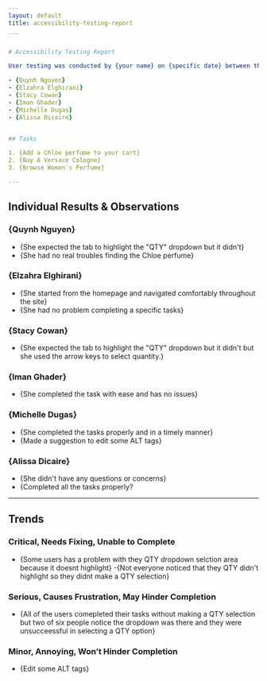 ```yaml
---
layout: default
title: accessibility-testing-report
___


# Accessibility Testing Report

User testing was conducted by {your name} on {specific date} between the times of {start time} and {end time} with the following participants:

- {Quynh Nguyen}
- {Elzahra Elghirani}
- {Stacy Cowan}
- {Iman Ghader}
- {Michelle Dugas}
- {Alissa Dicaire}


## Tasks

1. {Add a Chloe perfume to your cart}
2. {Buy A Versace Cologne}
3. {Browse Women's Perfume}

---
```


## Individual Results & Observations

### {Quynh Nguyen}

- {She expected the tab to highlight the "QTY" dropdown but it didn't}
- {She had no real troubles finding the Chloe perfume}

### {Elzahra Elghirani}

- {She started from the homepage and navigated comfortably throughout the site}
- {She had no problem completing a specific tasks}

### {Stacy Cowan}

- {She expected the tab to highlight the "QTY" dropdown but it didn't but she used the arrow keys to select quantity.}

### {Iman Ghader}

- {She completed the task with ease and has no issues}

### {Michelle Dugas}

- {She completed the tasks properly and in a timely manner}
- {Made a suggestion to edit some ALT tags}

### {Alissa Dicaire}

- {She didn't have any questions or concerns}
- {Completed all the tasks properly?

---

## Trends

### Critical, Needs Fixing, Unable to Complete

- {Some users has a problem with they QTY dropdown selction area because it doesnt highlight}
-{Not everyone noticed that they QTY didn't highlight so they didnt make a QTY selection}


### Serious, Causes Frustration, May Hinder Completion

- {All of the users comepleted their tasks without making a QTY selection but two of six people notice the dropdown was there and they were unsucceessful in selecting a QTY option}


### Minor, Annoying, Won’t Hinder Completion

- {Edit some ALT tags}
